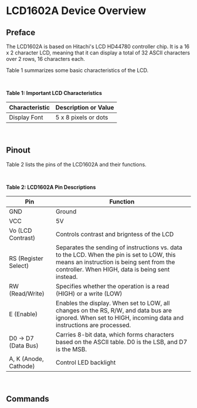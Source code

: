 # LCD1602A Device Overview

## Preface

The LCD1602A is based on Hitachi's LCD HD44780 controller chip. It is a 16 x 2 character LCD, meaning that it can display a total of 32 ASCII characters over 2 rows, 16 characters each. 

Table 1 summarizes some basic characteristics of the LCD. 

<br />

__Table 1: Important LCD Characteristics__

| Characteristic | Description or Value |
|---------------|----------------------|
| Display Font  | 5 x 8 pixels or dots |

<br />

## Pinout

Table 2 lists the pins of the LCD1602A and their functions.

<br />

__Table 2: LCD1602A Pin Descriptions__

| Pin | Function |
|-----|----------|
| GND | Ground   |
| VCC | 5V       |
| Vo (LCD Contrast) | Controls contrast and brigntess of the LCD |
| RS (Register Select) | Separates the sending of instructions vs. data to the LCD. When the pin is set to LOW, this means an instruction is being sent from the controller. When HIGH, data is being sent instead. |
| RW (Read/Write) | Specifies whether the operation is a read (HIGH) or a write (LOW) |
| E (Enable) | Enables the display. When set to LOW, all changes on the RS, R/W, and data bus are ignored. When set to HIGH, incoming data and instructions are processed. |
| D0 -> D7 (Data Bus) | Carries 8-bit data, which forms characters based on the ASCII table. D0 is the LSB, and D7 is the MSB. 
| A, K (Anode, Cathode) | Control LED backlight

<br /> 

## Commands




